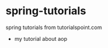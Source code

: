 spring-tutorials
================

spring tutorials from tutorialspoint.com


+ my tutorial about aop